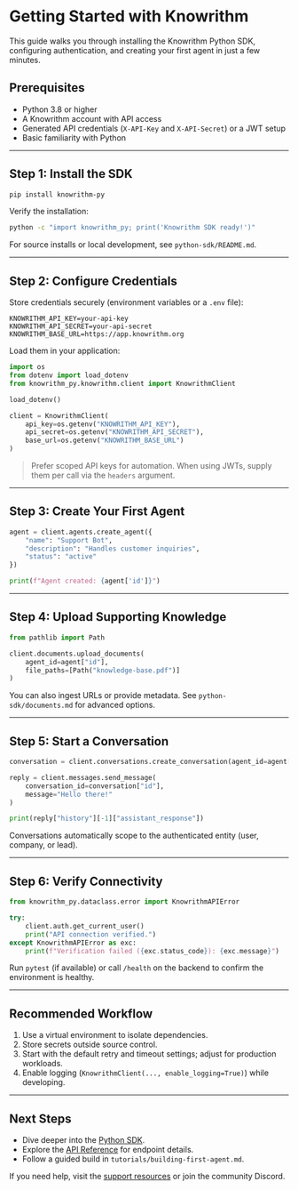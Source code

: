 ﻿# Getting Started with Knowrithm

This guide walks you through installing the Knowrithm Python SDK, configuring authentication, and creating your first agent in just a few minutes.

## Prerequisites

- Python 3.8 or higher
- A Knowrithm account with API access
- Generated API credentials (`X-API-Key` and `X-API-Secret`) or a JWT setup
- Basic familiarity with Python

---

## Step 1: Install the SDK

```bash
pip install knowrithm-py
```

Verify the installation:

```bash
python -c "import knowrithm_py; print('Knowrithm SDK ready!')"
```

For source installs or local development, see `python-sdk/README.md`.

---

## Step 2: Configure Credentials

Store credentials securely (environment variables or a `.env` file):

```env
KNOWRITHM_API_KEY=your-api-key
KNOWRITHM_API_SECRET=your-api-secret
KNOWRITHM_BASE_URL=https://app.knowrithm.org
```

Load them in your application:

```python
import os
from dotenv import load_dotenv
from knowrithm_py.knowrithm.client import KnowrithmClient

load_dotenv()

client = KnowrithmClient(
    api_key=os.getenv("KNOWRITHM_API_KEY"),
    api_secret=os.getenv("KNOWRITHM_API_SECRET"),
    base_url=os.getenv("KNOWRITHM_BASE_URL")
)
```

> Prefer scoped API keys for automation. When using JWTs, supply them per call via the `headers` argument.

---

## Step 3: Create Your First Agent

```python
agent = client.agents.create_agent({
    "name": "Support Bot",
    "description": "Handles customer inquiries",
    "status": "active"
})

print(f"Agent created: {agent['id']}")
```

---

## Step 4: Upload Supporting Knowledge

```python
from pathlib import Path

client.documents.upload_documents(
    agent_id=agent["id"],
    file_paths=[Path("knowledge-base.pdf")]
)
```

You can also ingest URLs or provide metadata. See `python-sdk/documents.md` for advanced options.

---

## Step 5: Start a Conversation

```python
conversation = client.conversations.create_conversation(agent_id=agent["id"])

reply = client.messages.send_message(
    conversation_id=conversation["id"],
    message="Hello there!"
)

print(reply["history"][-1]["assistant_response"])
```

Conversations automatically scope to the authenticated entity (user, company, or lead).

---

## Step 6: Verify Connectivity

```python
from knowrithm_py.dataclass.error import KnowrithmAPIError

try:
    client.auth.get_current_user()
    print("API connection verified.")
except KnowrithmAPIError as exc:
    print(f"Verification failed ({exc.status_code}): {exc.message}")
```

Run `pytest` (if available) or call `/health` on the backend to confirm the environment is healthy.

---

## Recommended Workflow

1. Use a virtual environment to isolate dependencies.
2. Store secrets outside source control.
3. Start with the default retry and timeout settings; adjust for production workloads.
4. Enable logging (`KnowrithmClient(..., enable_logging=True)`) while developing.

---

## Next Steps

- Dive deeper into the [Python SDK](../python-sdk/README.md).
- Explore the [API Reference](../api-reference/README.md) for endpoint details.
- Follow a guided build in `tutorials/building-first-agent.md`.

If you need help, visit the [support resources](../resources/README.md) or join the community Discord.






